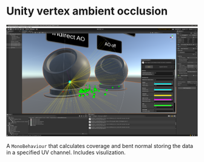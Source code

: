 # Unity vertex ambient occlusion

![image](screenshot.png)

A `MonoBehaviour` that calculates coverage and bent normal storing the data in a specified UV channel. Includes visulization.